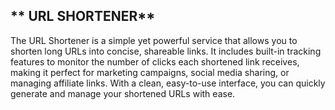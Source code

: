 ## ** URL SHORTENER**

The URL Shortener is a simple yet powerful service that allows you to shorten long URLs into concise, shareable links. It includes built-in tracking features to monitor the number of clicks each shortened link receives, making it perfect for marketing campaigns, social media sharing, or managing affiliate links. With a clean, easy-to-use interface, you can quickly generate and manage your shortened URLs with ease.
